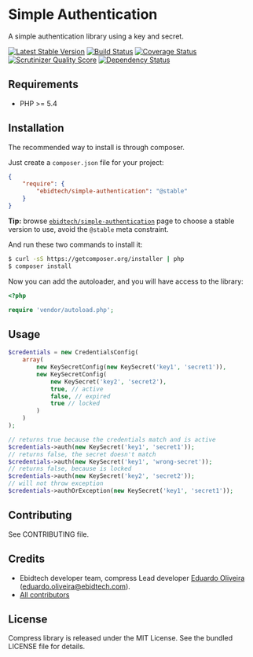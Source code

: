 # Simple Authentication #

A simple authentication library using a key and secret.

[![Latest Stable Version](https://poser.pugx.org/ebidtech/simple-authentication/v/stable.png)](https://packagist.org/packages/ebidtech/simple-authentication) [![Build Status](https://travis-ci.org/ebidtech/simple-authentication.png?branch=v0.2.4)](https://travis-ci.org/ebidtech/simple-authentication) [![Coverage Status](https://coveralls.io/repos/ebidtech/simple-authentication/badge.png?branch=master)](https://coveralls.io/r/ebidtech/simple-authentication?branch=master) [![Scrutinizer Quality Score](https://scrutinizer-ci.com/g/ebidtech/simple-authentication/badges/quality-score.png?s=f145cac9cf41aff7dfde44a276ab7b03e92c4981)](https://scrutinizer-ci.com/g/ebidtech/simple-authentication/) [![Dependency Status](https://www.versioneye.com/user/projects/529f55ab632bac8452000002/badge.png)](https://www.versioneye.com/user/projects/529f55ab632bac8452000002)

## Requirements ##

* PHP >= 5.4

## Installation ##

The recommended way to install is through composer.

Just create a `composer.json` file for your project:

``` json
{
    "require": {
        "ebidtech/simple-authentication": "@stable"
    }
}
```

**Tip:** browse [`ebidtech/simple-authentication`](https://packagist.org/packages/ebidtech/simple-authentication) page to choose a stable version to use, avoid the `@stable` meta constraint.

And run these two commands to install it:

```bash
$ curl -sS https://getcomposer.org/installer | php
$ composer install
```

Now you can add the autoloader, and you will have access to the library:

```php
<?php

require 'vendor/autoload.php';
```

## Usage ##

```php
$credentials = new CredentialsConfig(
    array(
        new KeySecretConfig(new KeySecret('key1', 'secret1')),
        new KeySecretConfig(
            new KeySecret('key2', 'secret2'),
            true, // active
            false, // expired
            true // locked
        )
    )
);

// returns true because the credentials match and is active
$credentials->auth(new KeySecret('key1', 'secret1'));
// returns false, the secret doesn't match
$credentials->auth(new KeySecret('key1', 'wrong-secret'));
// returns false, because is locked
$credentials->auth(new KeySecret('key2', 'secret2'));
// will not throw exception
$credentials->authOrException(new KeySecret('key1', 'secret1'));
```

## Contributing ##

See CONTRIBUTING file.

## Credits ##

* Ebidtech developer team, compress Lead developer [Eduardo Oliveira](https://github.com/entering) (eduardo.oliveira@ebidtech.com).
* [All contributors](https://github.com/ebidtech/simple-authentication/contributors)

## License ##

Compress library is released under the MIT License. See the bundled LICENSE file for details.

